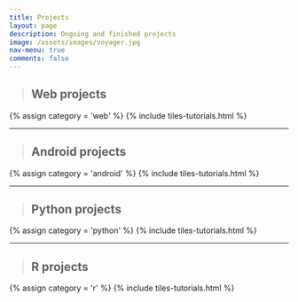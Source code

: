 ```yaml
---
title: Projects
layout: page
description: Ongoing and finished projects
image: /assets/images/voyager.jpg
nav-menu: true
comments: false
---
```


> ## Web projects


{% assign category = 'web' %}
{% include tiles-tutorials.html %}

---

> ## Android projects

{% assign category = 'android' %}
{% include tiles-tutorials.html %}

------


> ## Python projects

{% assign category = 'python' %}
{% include tiles-tutorials.html %}

-----
> ## R projects


{% assign category = 'r' %}
{% include tiles-tutorials.html %}
